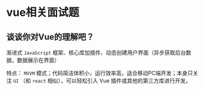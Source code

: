 # vue相关面试题

## 谈谈你对Vue的理解吧？

渐进式 `JavaScript` 框架、核心库加插件、动态创建用户界面（异步获取后台数据，数据展示在界面）

特点： `MVVM` 模式；代码简洁体积小，运行效率高，适合移动PC端开发；本身只关注 `UI` （和 `react` 相似），可以轻松引入 Vue 插件或其他的第三方库进行开发。

